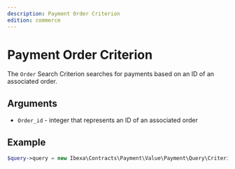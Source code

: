 ```yaml
---
description: Payment Order Criterion
edition: commerce
---
```


# Payment Order Criterion

The `Order` Search Criterion searches for payments based on an ID of an associated order.

## Arguments

- `Order_id` - integer that represents an ID of an associated order

## Example

``` php
$query->query = new Ibexa\Contracts\Payment\Value\Payment\Query\Criterion\Order(4);
```